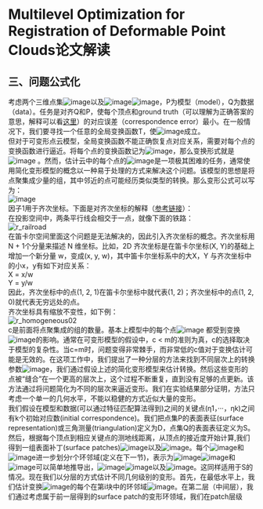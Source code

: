 # Multilevel Optimization for Registration of Deformable Point Clouds论文解读  

## 三、问题公式化  
考虑两个三维点集![image](https://user-images.githubusercontent.com/74122331/137153979-59ea2f6f-3bf8-45ab-960f-576508eed560.png)以及![image](https://user-images.githubusercontent.com/74122331/137154041-20983e98-0d30-4e7a-a08d-5f1de8c796c0.png)![image](https://user-images.githubusercontent.com/74122331/137154113-e1c9bb77-1b01-4005-9c50-8c2fa9da5704.png)，P为模型（model），Q为数据（data）。任务是对齐Q和P，使每个顶点和ground truth（可以理解为正确答案的意思，解释可以看[这里](https://www.zhihu.com/question/22464082)）的对应误差（correspondence error）最小。在一般情况下，我们要寻找一个任意的全局变换函数T，使![image](https://user-images.githubusercontent.com/74122331/137156609-4c228ced-3d93-4ee1-826d-cc1766aef4f5.png)成立。  
但对于可变形点云模型，全局变换函数不能正确恢复点对应关系，需要对每个点的变换函数进行逼近。将每个点的变换函数记为![image](https://user-images.githubusercontent.com/74122331/137156983-2accd77a-f040-476d-a415-60bc28878288.png)，那么变换形式就是![image](https://user-images.githubusercontent.com/74122331/137157065-2817ca49-769b-4e55-ac08-c25062f03085.png)
。然而，估计云中的每个点的![image](https://user-images.githubusercontent.com/74122331/137156983-2accd77a-f040-476d-a415-60bc28878288.png)是一项极其困难的任务，通常使用简化变形模型的概念以一种易于处理的方式来解决这个问题。该模型的思想是将点聚集成少量的组，其中邻近的点可能经历类似类型的转换。那么变形公式可以写为：  
![image](https://user-images.githubusercontent.com/74122331/137157370-b7203a41-54e9-4f02-9407-d10038dfc27c.png)  
因子1用于齐次坐标。下面是对齐次坐标的解释（[参考链接](https://www.cnblogs.com/zhizhan/p/3999885.html)）：  
在投影空间中，两条平行线会相交于一点，就像下面的铁路：  
![r_railroad](https://user-images.githubusercontent.com/74122331/137577866-21b0f7a7-946b-4453-8586-35f11217d631.jpg)  
在笛卡尔空间里面这个问题是无法解决的，因此引入齐次坐标的概念。齐次坐标用 N + 1个分量来描述 N 维坐标。比如，2D 齐次坐标是在笛卡尔坐标(X, Y)的基础上增加一个新分量 w，变成(x, y, w)，其中笛卡尔坐标系中的大X，Y 与齐次坐标中的小x，y有如下对应关系：  
X = x/w  
Y = y/w   
因此，齐次坐标中的点(1, 2, 1)在笛卡尔坐标中就代表(1, 2)；齐次坐标中的点(1, 2, 0)就代表无穷远处的点。  
齐次坐标具有缩放不变性，如下例：   
![r_homogeneous02](https://user-images.githubusercontent.com/74122331/137577874-a30b5a00-3e86-47b1-802e-c156e0aea771.png)  
c是前面将点聚集成的组的数量。基本上模型中的每个点![image](https://user-images.githubusercontent.com/74122331/137577788-41087c3d-a5e3-4feb-996a-3792b834526e.png)
都受到变换![image](https://user-images.githubusercontent.com/74122331/137577857-34081d2a-1272-482a-ac37-193c47bb2466.png)的影响。通常在可变形模型的假设中，c < m的准则为真，c的选择取决于模型的复杂性。当c=m时，问题变得非常棘手，而非常低的c值对于变换估计可能是无效的。在这项工作中，我们提出了一种分层的方法来找到不同层次上的转换参数![image](https://user-images.githubusercontent.com/74122331/137577857-34081d2a-1272-482a-ac37-193c47bb2466.png)，我们通过假设上述的简化变形模型来估计转换。然后这些变形的点被“缝合”在一个更高的层次上，这个过程不断重复，直到没有足够的点更新。该方法通过将问题简化为不同的层次来逼近变形。我们在实验结果部分证明，方法只考虑一个单一的几何水平，不能以稳健的方式近似大量的变形。  
我们假设在模型和数据(可以通过特征匹配算法得到)之间的关键点(η1，···，ηk)之间有k个初始对应数(initial correspondence)。我们把点集P的表面表征(surface representation)或三角测量(triangulation)定义为D，点集Q的表面表征定义为S。然后，根据每个顶点到相应关键点的测地线距离，从顶点的接近度开始计算,我们得到一组表面补丁(surface patches)![image](https://user-images.githubusercontent.com/74122331/137662365-1aac026f-e796-49a3-a485-dc2d95054078.png)以及![image](https://user-images.githubusercontent.com/74122331/137662405-58b10f66-eb86-4b45-b0f2-a7cd5f180905.png)。每个![image](https://user-images.githubusercontent.com/74122331/137662677-208b92dc-4369-4e54-83a1-99fc545c4c07.png)和![image](https://user-images.githubusercontent.com/74122331/137662703-319b5766-a55a-4e79-8e98-fdd8afc276b4.png)进一步划分r个环邻域(定义在下一节)，表示为![image](https://user-images.githubusercontent.com/74122331/137662737-db400ed0-9332-4ff4-bf46-186b65d2eb50.png)![image](https://user-images.githubusercontent.com/74122331/137662757-c87a9bc3-c35d-4ba3-9979-d681c9c64d98.png)和![image](https://user-images.githubusercontent.com/74122331/137662915-ef14d797-d66a-466c-b84d-c05febd6785e.png)可以简单地推导出，![image](https://user-images.githubusercontent.com/74122331/137701847-560075c6-733c-499f-82f9-1c6d7f57b6da.png)![image](https://user-images.githubusercontent.com/74122331/137701889-36e92c13-dec0-44ca-bb0d-aaae4c4722f0.png)以及![image](https://user-images.githubusercontent.com/74122331/137701998-5ff04f02-caf2-46f5-b171-4f286a7c1e32.png)。这同样适用于S的情况。现在我们以分层的方式估计不同几何级别的变形。首先，在最低水平上，我们估计变换![image](https://user-images.githubusercontent.com/74122331/137703179-6d9af431-4ef6-48a3-bc88-4eb4445a0449.png)的每个在第i块中的环邻域![image](https://user-images.githubusercontent.com/74122331/137703277-7d4020ab-0288-42e3-9dd8-0e7d68906f0a.png)。在第二层（中间层），我们通过考虑属于前一层得到的surface patch的变形环领域，我们在patch层级
